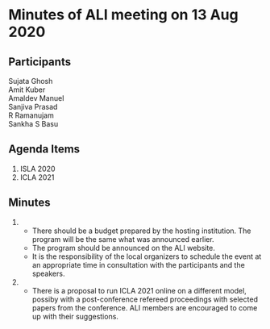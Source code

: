 
Minutes of ALI meeting on 13 Aug 2020
==============================


Participants
-------------
Sujata Ghosh     
Amit Kuber       
Amaldev Manuel        
Sanjiva Prasad           
R Ramanujam            
Sankha S Basu           



Agenda Items
----------------

1. ISLA 2020
2. ICLA 2021



Minutes
---------

1. + There should be a budget prepared by the hosting institution. The program will be the same what was announced earlier. 
    + The program should be announced on the ALI website.
    + It is the responsibility of the local organizers to schedule the event at an appropriate time in consultation with the participants and the speakers.
    
2. +  There is a proposal to run ICLA 2021 online on a different model, possiby with a post-conference refereed proceedings with selected papers from the conference. ALI members are encouraged to come up with their suggestions.
